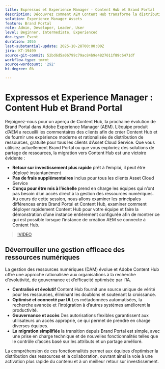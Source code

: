```yaml
---
title: Expressos et Experience Manager - Content Hub et Brand Portal
description: Découvrez comment AEM Content Hub transforme la distribution des ressources grâce à un déploiement plus rapide, un coût zéro et une intégration transparente pour tous les clients d’Asset Cloud Service.
solution: Experience Manager Assets
feature: Brand Portal
role: Admin, Developer, Leader, User
level: Beginner, Intermediate, Experienced
doc-type: Event
duration: 3055
last-substantial-update: 2025-10-28T00:00:00Z
jira: KT-19499
source-git-commit: 52bd6d5a06799c79ac84b9e4827011f89c6471df
workflow-type: tm+mt
source-wordcount: '292'
ht-degree: 0%

---
```



# Expressos et Experience Manager : Content Hub et Brand Portal

Rejoignez-nous pour un aperçu de Content Hub, la prochaine évolution de Brand Portal dans Adobe Experience Manager (AEM). L’équipe produit d’AEM a recueilli les commentaires des clients afin de créer Content Hub et de fournir une expérience moderne et rationalisée de distribution de ressources, gratuite pour tous les clients d’Asset Cloud Service. Que vous utilisiez actuellement Brand Portal ou que vous exploriez des solutions de partage de ressources, la migration vers Content Hub est une victoire évidente :

* **Retour sur investissement plus rapide** prêt à l’emploi, il peut être déployé instantanément
* **Pas de frais supplémentaires** inclus pour tous les clients Asset Cloud Service
* **Conçu pour être mis à l’échelle** prend en charge les équipes qui n’ont pas besoin d’un accès direct à la gestion des ressources numériques. Au cours de cette session, nous allons examiner les principales différences entre Brand Portal et Content Hub, examiner comment déployer rapidement Content Hub pour votre équipe et faire la démonstration d’une instance entièrement configurée afin de montrer ce qui est possible lorsque l’instance de création AEM se connecte à Content Hub.

>[!VIDEO](https://video.tv.adobe.com/v/3476270/?learn=on&enablevpops)

## Déverrouiller une gestion efficace des ressources numériques

La gestion des ressources numériques (DAM) évolue et Adobe Content Hub offre une approche rationalisée aux organisations à la recherche d’évolutivité, de gouvernance et d’efficacité optimisée par l’IA.

* **Centralisé et évolutif** Content Hub fournit une source unique de vérité pour les ressources, éliminant les doublons et soutenant la croissance.
* **Optimisé et connecté par IA** Les métadonnées automatisées, la recherche avancée et l’intégration à d’autres systèmes améliorent la productivité.
* **Gouvernance et accès** Des autorisations flexibles garantissent aux utilisateurs un accès approprié, ce qui permet de prendre en charge diverses équipes.
* **La migration simplifiée** la transition depuis Brand Portal est simple, avec une prise en charge technique et de nouvelles fonctionnalités telles que le contrôle d’accès basé sur les attributs et un partage amélioré.

La compréhension de ces fonctionnalités permet aux équipes d’optimiser la distribution des ressources et la collaboration, ouvrant ainsi la voie à une activation plus rapide du contenu et à un meilleur retour sur investissement.

